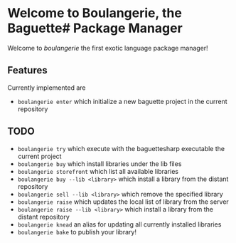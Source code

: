 # Welcome to Boulangerie, the Baguette# Package Manager
Welcome to *boulangerie* the first exotic language package manager!

## Features
Currently implemented are
* `boulangerie enter` which initialize a new baguette project in the current repository

## TODO
* `boulangerie try` which execute with the baguettesharp executable the current project
* `boulangerie buy` which install libraries under the lib files
* `boulangerie storefront` which list all available libraries
* `boulangerie buy --lib <library>` which install a library from the distant repository 
* `boulangerie sell --lib <library>` which remove the specified library
* `boulangerie raise` which updates the local list of library from the server
* `boulangerie raise --lib <library>` which install a library from the distant repository
* `boulangerie knead` an alias for updating all currently installed libraries
* `boulangerie bake` to publish your library!
